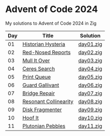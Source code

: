 # Advent of Code 2024

My solutions to Advent of Code 2024 in Zig

| Day | Title                                                                           | Solution                        |
| --- | ------------------------------------------------------------------------------- | ------------------------------- |
| 01  | [Historian Hysteria](https://adventofcode.com/2024/day/1)                       | [day01.zig](src/days/day01.zig) |
| 02  | [Red-Nosed Reports](https://adventofcode.com/2024/day/2)                        | [day02.zig](src/days/day02.zig) |
| 03  | [Mull It Over](https://adventofcode.com/2024/day/3)                             | [day03.zig](src/days/day03.zig) |
| 04  | [Ceres Search](https://adventofcode.com/2024/day/4)                             | [day04.zig](src/days/day04.zig) |
| 05  | [Print Queue](https://adventofcode.com/2024/day/5)                              | [day05.zig](src/days/day05.zig) |
| 06  | [Guard Gallivant](https://adventofcode.com/2024/day/6)                          | [day06.zig](src/days/day06.zig) |
| 07  | [Bridge Repair](https://adventofcode.com/2024/day/7)                            | [day07.zig](src/days/day07.zig) |
| 08  | [Resonant Collinearity](https://adventofcode.com/2024/day/8)                    | [day08.zig](src/days/day08.zig) |
| 09  | [Disk Fragmenter](https://adventofcode.com/2024/day/9)                          | [day09.zig](src/days/day09.zig) |
| 10  | [Hoof It](https://adventofcode.com/2024/day/10)                                 | [day10.zig](src/days/day10.zig) |
| 11  | [Plutonian Pebbles](https://adventofcode.com/2024/day/11)                       | [day11.zig](src/days/day11.zig) |

